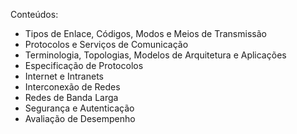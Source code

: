 Conteúdos:

- Tipos de Enlace, Códigos, Modos e Meios de Transmissão
- Protocolos e Serviços de Comunicação
- Terminologia, Topologias, Modelos de Arquitetura e Aplicações
- Especificação de Protocolos
- Internet e Intranets
- Interconexão de Redes
- Redes de Banda Larga
- Segurança e Autenticação
- Avaliação de Desempenho
